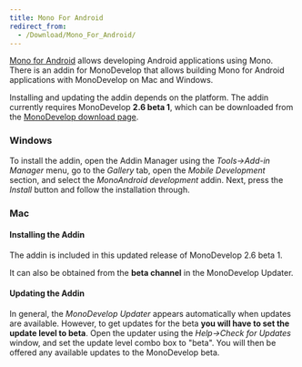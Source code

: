 ```yaml
---
title: Mono For Android
redirect_from:
  - /Download/Mono_For_Android/
---
```


[Mono for Android](http://mono-android.net/) allows developing Android applications using Mono. There is an addin for MonoDevelop that allows building Mono for Android applications with MonoDevelop on Mac and Windows.

Installing and updating the addin depends on the platform. The addin currently requires MonoDevelop **2.6 beta 1**, which can be downloaded from the [MonoDevelop download page](/download/).

### Windows

To install the addin, open the Addin Manager using the *Tools-\>Add-in Manager* menu, go to the *Gallery* tab, open the *Mobile Development* section, and select the *MonoAndroid development* addin. Next, press the *Install* button and follow the installation through.

### Mac

#### Installing the Addin

The addin is included in this updated release of MonoDevelop 2.6 beta 1.

It can also be obtained from the **beta channel** in the MonoDevelop Updater.

#### Updating the Addin

In general, the *MonoDevelop Updater* appears automatically when updates are available. However, to get updates for the beta **you will have to set the update level to beta**. Open the updater using the *Help-\>Check for Updates* window, and set the update level combo box to "beta". You will then be offered any available updates to the MonoDevelop beta.


